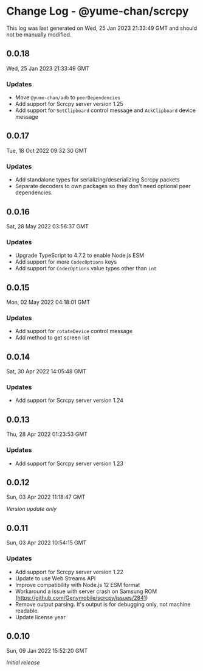 # Change Log - @yume-chan/scrcpy

This log was last generated on Wed, 25 Jan 2023 21:33:49 GMT and should not be manually modified.

## 0.0.18
Wed, 25 Jan 2023 21:33:49 GMT

### Updates

- Move `@yume-chan/adb` to `peerDependencies`
- Add support for Scrcpy server version 1.25
- Add support for `SetClipboard` control message and `AckClipboard` device message

## 0.0.17
Tue, 18 Oct 2022 09:32:30 GMT

### Updates

- Add standalone types for serializing/deserializing Scrcpy packets
- Separate decoders to own packages so they don't need optional peer dependencies.

## 0.0.16
Sat, 28 May 2022 03:56:37 GMT

### Updates

- Upgrade TypeScript to 4.7.2 to enable Node.js ESM
- Add support for more `CodecOptions` keys
- Add support for `CodecOptions` value types other than `int`

## 0.0.15
Mon, 02 May 2022 04:18:01 GMT

### Updates

- Add support for `rotateDevice` control message
- Add method to get screen list

## 0.0.14
Sat, 30 Apr 2022 14:05:48 GMT

### Updates

- Add support for Scrcpy server version 1.24

## 0.0.13
Thu, 28 Apr 2022 01:23:53 GMT

### Updates

- Add support for Scrcpy server version 1.23

## 0.0.12
Sun, 03 Apr 2022 11:18:47 GMT

_Version update only_

## 0.0.11
Sun, 03 Apr 2022 10:54:15 GMT

### Updates

- Add support for Scrcpy server version 1.22
- Update to use Web Streams API
- Improve compatibility with Node.js 12 ESM format
- Workaround a issue with server crash on Samsung ROM (https://github.com/Genymobile/scrcpy/issues/2841)
- Remove output parsing. It's output is for debugging only, not machine readable.
- Update license year

## 0.0.10
Sun, 09 Jan 2022 15:52:20 GMT

_Initial release_

